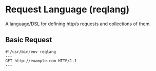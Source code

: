 # Request Language (reqlang)

A language/DSL for defining http/s requests and collections of them.

## Basic Request

```
#!/usr/bin/env reqlang
---
GET http://example.com HTTP/1.1
---
```

